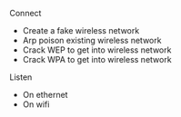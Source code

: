 Connect
- Create a fake wireless network
- Arp poison existing wireless network
- Crack WEP to get into wireless network
- Crack WPA to get into wireless network

Listen
- On ethernet
- On wifi